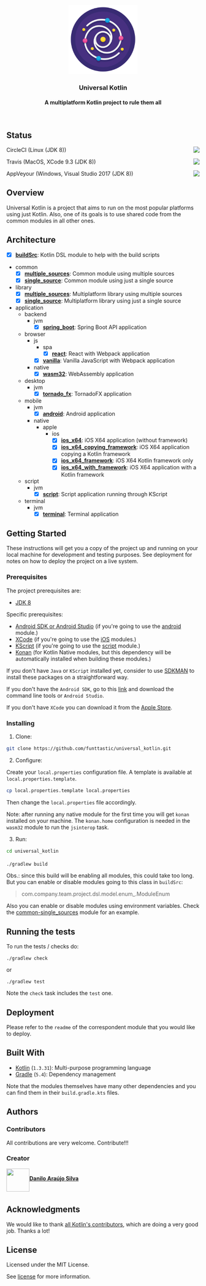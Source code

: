 <p align="center">
	<a href="https://github.com/funttastic/universal-kotlin">
		<img src="https://raw.githubusercontent.com/funttastic/universal-kotlin/development/resources/design/logo/logo.png" alt="Universal Kotlin Logo" width="180" height="180">
	</a>
</p>

<h3 align="center">Universal Kotlin</h3>

<h4 align="center">A multiplatform Kotlin project to rule them all</h4>

<br/>

## Status
<p>
	<a href="https://travis-ci.com/funttastic/universal-kotlin">
			<img
					src="https://circleci.com/gh/funttastic/universal_kotlin/tree/master.svg?style=svg"
					align="right"
			/>
	</a>
	CircleCI (Linux (JDK 8))
</p>
<p>
	<a href="https://travis-ci.com/funttastic/universal-kotlin">
			<img align="right" src="https://api.travis-ci.com/funttastic/universal_kotlin.svg?branch=master" />
	</a>
	Travis (MacOS, XCode 9.3 (JDK 8))
</p>
<p>
	<a href="https://ci.appveyor.com/project/funttastic/universal-kotlin/branch/master">
			<img align="right" src="https://ci.appveyor.com/api/projects/status/158nax2h6hvw9bhv/branch/master?svg=true" />
	</a>
	AppVeyour (Windows, Visual Studio 2017 (JDK 8))
</p>

## Overview

Universal Kotlin is a project that aims to run on the most popular platforms using just Kotlin.
Also, one of its goals is to use shared code from the common modules in all other ones.

## Architecture

- [x] <strong>[buildSrc](buildSrc/readme.md)</strong>: Kotlin DSL module to help with the build scripts
- common
	- [x] <strong>[multiple_sources](common/multiple_sources/readme.md)</strong>: Common module using multiple sources
	- [x] <strong>[single_source](common/single_source/readme.md)</strong>: Common module using just a single source
- library
	- [x] <strong>[multiple_sources](library/multiple_sources/readme.md)</strong>: Multiplatform library using multiple sources
	- [x] <strong>[single_source](library/single_source/readme.md)</strong>: Multiplatform library using just a single source
- application
	- backend
		- jvm
			- [x] <strong>[spring_boot](application/backend/jvm/spring_boot/readme.md)</strong>: Spring Boot API application
	- browser
		- js
			- spa
				- [x] <strong>[react](application/browser/js/spa/react/readme.md)</strong>: React with Webpack application
			- [x] <strong>[vanilla](application/browser/js/vanilla/readme.md)</strong>: Vanilla JavaScript with Webpack application
		- native
			- [x] <strong>[wasm32](application/browser/native/wasm32/readme.md)</strong>: WebAssembly application
	- desktop
		- jvm
			- [x] <strong>[tornado_fx](application/desktop/jvm/tornado_fx/readme.md)</strong>: TornadoFX application
	- mobile
		- jvm
			- [x] <strong>[android](application/mobile/jvm/android/readme.md)</strong>: Android application
		- native
			- apple
				- ios
					- [x] <strong>[ios_x64](application/mobile/native/apple/ios/ios_x64/readme.md)</strong>: iOS X64 application (without framework)
					- [x] <strong>[ios_x64_copying_framework](application/mobile/native/apple/ios/ios_x64_copying_framework/readme.md)</strong>: iOS X64 application copying a Kotlin framework
					- [x] <strong>[ios_x64_framework](application/mobile/native/apple/ios/ios_x64_framework/readme.md)</strong>: iOS X64 Kotlin framework only
					- [x] <strong>[ios_x64_with_framework](application/mobile/native/apple/ios/ios_x64_with_framework/readme.md)</strong>: iOS X64 application with a Kotlin framework
	- script
  		- jvm
  			- [x] <strong>[script](application/script/jvm/script/readme.md)</strong>: Script application running through KScript
	- terminal
		- jvm
			- [x] <strong>[terminal](application/terminal/jvm/terminal/readme.md)</strong>: Terminal application
	
## Getting Started

These instructions will get you a copy of the project up and running on your local machine for development and testing 
purposes. See deployment for notes on how to deploy the project on a live system.

### Prerequisites

The project prerequisites are:

- [JDK 8](https://www.oracle.com/technetwork/java/javaee/downloads/jdk8-downloads-2133151.html)

Specific prerequisites:

- [Android SDK or Android Studio](https://developer.android.com/studio#downloads) (if you're going to use the [android](application/mobile/jvm/android/readme.md) module.)
- [XCode](https://developer.apple.com/xcode/) (if you're going to use the [iOS](application/mobile/native/apple/ios) modules.)
- [KScript](https://github.com/holgerbrandl/kscript) (if you're going to use the [script](application/script/jvm/script/readme.md) module.)
- [Konan](https://github.com/JetBrains/kotlin-native) (for Kotlin Native modules, but this dependency will be automatically installed when building these modules.)

If you don't have `Java` or `KScript` installed yet, consider to use [SDKMAN](https://sdkman.io/install)
to install these packages on a straightforward way.

If you don't have the `Android SDK`, go to this [link](https://developer.android.com/studio#downloads)
and download the command line tools or `Android Studio`.

If you don't have `XCode` you can download it from the [Apple Store](https://developer.apple.com/xcode/).

### Installing

1. Clone:

```bash
git clone https://github.com/funttastic/universal_kotlin.git
```

2. Configure:

Create your `local.properties` configuration file.
A template is available at `local.properties.template`.

```bash
cp local.properties.template local.properties
```

Then change the `local.properties` file accordingly.

Note: after running any native module for the first time you will get `konan` installed on your machine.
The `konan.home` configuration is needed in the `wasm32` module to run the `jsinterop` task.

3. Run:

```bash
cd universal_kotlin

./gradlew build
```

Obs.: since this build will be enabling all modules, this could take too long.
But you can enable or disable modules going to this class in `buildSrc`:

> com.company.team.project.dsl.model.enum_.ModuleEnum

Also you can enable or disable modules using environment variables.
Check the [common-single_sources](common/multiple_sources/readme.md) module for an example.

## Running the tests

To run the tests / checks do:

```
./gradlew check
```

or

```
./gradlew test
```

Note the `check` task includes the `test` one.

## Deployment

Please refer to the `readme` of the correspondent module that you would like to deploy.

## Built With

* [Kotlin](https://kotlinlang.org/) (`1.3.31`): Multi-purpose programming language
* [Gradle](https://gradle.org/) (`5.4`): Dependency management

Note that the modules themselves have many other dependencies and you can find them in their `build.gradle.kts` files.

<!--
## Versioning

We use [SemVer](http://semver.org/) for versioning. For the versions available, see the [tags on this repository](https://github.com/funttastic/universal-kotlin/tags).
-->

## Authors

### Contributors

All contributions are very welcome. Contribute!!!

<!--
This project exists thanks to [all the people who contribute](https://github.com/funttastic/universal_kotlin/graphs/contributors)!

Thanks a lot to all of our contributors!

All contributions are very welcome. [Contribute!](contributing.md)
-->

<!--
This project exists thanks to all the people who contribute. [Contribute!](contributing.md)

<a href="https://github.com/funttastic/universal-kotlin/graphs/contributors">
	<img src="https://opencollective.com/funttastic-universal-kotlin/contributors.svg?width=890" />
</a>
-->

### Creator

<a href="https://goo.gl/D0Oedt">
<img align="left" width="60" height="60" src="https://avatars2.githubusercontent.com/u/1139202?s=88&v=4" />

<p>
	<br/>
	<strong>Danilo Araújo Silva</strong></i>
</p>
</a>

<br/>

<!--
## Backers

Thank you to all our backers! 🙏 [Become a backer!](backing.md)

<a href="https://opencollective.com/funttastic-universal-kotlin#backers" target="_blank">
	<img src="https://opencollective.com/funttastic-universal-kotlin/backers.svg?width=890">
</a>

## Sponsor

Support this project by becoming a sponsor. Your logo will show up here with a link to your website. [Become a sponsor!](https://opencollective.com/funttastic-universal-kotlin#sponsor)

<a href="https://opencollective.com/funttastic-universal-kotlin/sponsor/1/website" target="_blank">
	<img src="https://opencollective.com/funttastic-universal-kotlin/sponsor/1/avatar.svg">
</a>
-->

## Acknowledgments

We would like to thank [all Kotlin's contributors](https://github.com/JetBrains/kotlin/graphs/contributors), 
which are doing a very good job. Thanks a lot!
	
## License

Licensed under the MIT License.

See [license](license.md) for more information.
